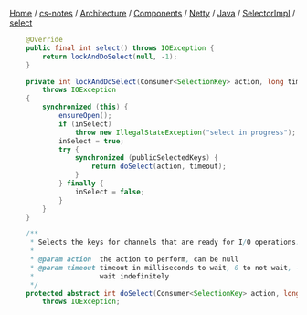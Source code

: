 [Home](https://mengxianbin.github.io) /
[cs-notes](https://mengxianbin.github.io/cs-notes/site) /
[Architecture](https://mengxianbin.github.io/cs-notes/site/Architecture) /
[Components](https://mengxianbin.github.io/cs-notes/site/Architecture/Components) /
[Netty](https://mengxianbin.github.io/cs-notes/site/Architecture/Components/Netty) /
[Java](https://mengxianbin.github.io/cs-notes/site/Architecture/Components/Netty/Java) /
[SelectorImpl](https://mengxianbin.github.io/cs-notes/site/Architecture/Components/Netty/Java/SelectorImpl) /
[select](https://mengxianbin.github.io/cs-notes/site/Architecture/Components/Netty/Java/SelectorImpl/select)

```java
    @Override
    public final int select() throws IOException {
        return lockAndDoSelect(null, -1);
    }
```

```java
    private int lockAndDoSelect(Consumer<SelectionKey> action, long timeout)
        throws IOException
    {
        synchronized (this) {
            ensureOpen();
            if (inSelect)
                throw new IllegalStateException("select in progress");
            inSelect = true;
            try {
                synchronized (publicSelectedKeys) {
                    return doSelect(action, timeout);
                }
            } finally {
                inSelect = false;
            }
        }
    }
```

```java
    /**
     * Selects the keys for channels that are ready for I/O operations.
     *
     * @param action  the action to perform, can be null
     * @param timeout timeout in milliseconds to wait, 0 to not wait, -1 to
     *                wait indefinitely
     */
    protected abstract int doSelect(Consumer<SelectionKey> action, long timeout)
        throws IOException;
```
